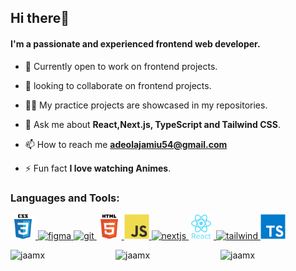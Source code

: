 <h2 align="left">Hi there👋</h2>
<h4 align="left">I'm a passionate and experienced frontend web developer.</h4>

- 🔭 Currently open to work on frontend projects.

- 👯 looking to collaborate on frontend projects.

- 👨‍💻 My practice projects are showcased in my repositories.

- 💬 Ask me about **React,Next.js, TypeScript and Tailwind CSS**.

- 📫 How to reach me **adeolajamiu54@gmail.com**

- ⚡ Fun fact **I love watching Animes**.



<h3 align="left">Languages and Tools:</h3>
<p align="left"> <a href="https://www.w3schools.com/css/" target="_blank" rel="noreferrer"> <img src="https://raw.githubusercontent.com/devicons/devicon/master/icons/css3/css3-original-wordmark.svg" alt="css3" width="40" height="40"/> </a> <a href="https://www.figma.com/" target="_blank" rel="noreferrer"> <img src="https://www.vectorlogo.zone/logos/figma/figma-icon.svg" alt="figma" width="40" height="40"/> </a> <a href="https://git-scm.com/" target="_blank" rel="noreferrer"> <img src="https://www.vectorlogo.zone/logos/git-scm/git-scm-icon.svg" alt="git" width="40" height="40"/> </a> <a href="https://www.w3.org/html/" target="_blank" rel="noreferrer"> <img src="https://raw.githubusercontent.com/devicons/devicon/master/icons/html5/html5-original-wordmark.svg" alt="html5" width="40" height="40"/> </a> <a href="https://developer.mozilla.org/en-US/docs/Web/JavaScript" target="_blank" rel="noreferrer"> <img src="https://raw.githubusercontent.com/devicons/devicon/master/icons/javascript/javascript-original.svg" alt="javascript" width="40" height="40"/> </a> <a href="https://nextjs.org/" target="_blank" rel="noreferrer"> <img src="https://cdn.worldvectorlogo.com/logos/nextjs-2.svg" alt="nextjs" width="40" height="40"/> </a> <a href="https://reactjs.org/" target="_blank" rel="noreferrer"> <img src="https://raw.githubusercontent.com/devicons/devicon/master/icons/react/react-original-wordmark.svg" alt="react" width="40" height="40"/> </a> <a href="https://tailwindcss.com/" target="_blank" rel="noreferrer"> <img src="https://www.vectorlogo.zone/logos/tailwindcss/tailwindcss-icon.svg" alt="tailwind" width="40" height="40"/> </a> <a href="https://www.typescriptlang.org/" target="_blank" rel="noreferrer"> <img src="https://raw.githubusercontent.com/devicons/devicon/master/icons/typescript/typescript-original.svg" alt="typescript" width="40" height="40"/> </a> </p>

<div style="display: flex; justify-content: space-between;">
 <img src="https://github-readme-stats.vercel.app/api?username=jaamx&show_icons=true&locale=en" alt="jaamx" style="width: 495px; height: 195px;"/>
  <img src="https://github-readme-streak-stats.herokuapp.com/?user=jaamx&" alt="jaamx" style="width: 495px; height: 195px;" />
   <img src="https://github-readme-stats.vercel.app/api/top-langs?username=jaamx&show_icons=true&locale=en&layout=compact" alt="jaamx" style="width: 495px; height: 195px;" />
</div>
 
